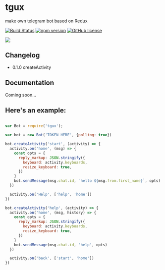 # tgux
make own telegram bot based on Redux

[![Build Status](https://travis-ci.org/esmaeilpour/tgux.png)](https://travis-ci.org/esmaeilpour/tgux)
[![npm version](https://img.shields.io/npm/v/tgux.svg?style=flat-square)](https://www.npmjs.com/package/tgux)
[![GitHub license](https://img.shields.io/badge/license-MIT-blue.svg)](https://raw.githubusercontent.com/esmaeilpour/tgux/master/LICENSE)

![](https://rawgit.com/esmaeilpour/tgux/master/intro.gif)

## Changelog

- 0.1.0 createActivity

## Documentation

Coming soon...


## Here's an example:

```javascript

var Bot = require('tgux');

var bot = new Bot('TOKEN HERE', {polling: true})

bot.createActivity('start', (activity) => {
  activity.on('home', (msg) => {
    const opts = {
      reply_markup: JSON.stringify({
        keyboard: activity.keyboards,
        resize_keyboard: true,
      })
    }
    bot.sendMessage(msg.chat.id, `hello ${msg.from.first_name}`, opts)
  })

  activity.on('Help', ['help', 'home'])
})

bot.createActivity('help', (activity) => {
  activity.on('home', (msg, history) => {
    const opts = {
      reply_markup: JSON.stringify({
        keyboard: activity.keyboards,
        resize_keyboard: true,
      })
    }
    bot.sendMessage(msg.chat.id, 'help', opts)
  })

  activity.on('back', ['start', 'home'])
})

```
